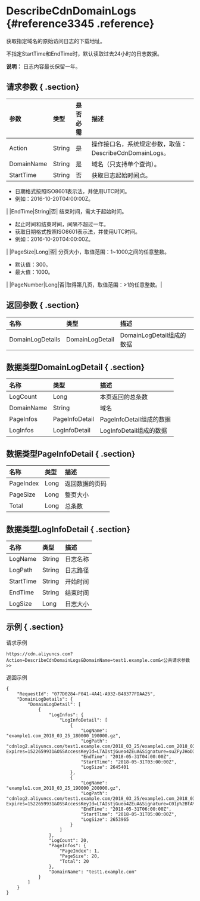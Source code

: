 # DescribeCdnDomainLogs {#reference3345 .reference}

获取指定域名的原始访问日志的下载地址。

不指定StartTime和EndTime时，默认读取过去24小时的日志数据。

**说明：** 日志内容最长保留一年。

## 请求参数 { .section}

|参数|类型|是否必需|描述|
|:-|:-|:---|:-|
|Action|String|是|操作接口名，系统规定参数，取值：DescribeCdnDomainLogs。|
|DomainName|String|是|域名（只支持单个查询）。|
|StartTime|String|否| 获取日志起始时间点。

 -   日期格式按照ISO8601表示法，并使用UTC时间。
-   例如：2016-10-20T04:00:00Z。

 |
|EndTime|String|否| 结束时间，需大于起始时间。

 -   起止时间和结束时间，间隔不超过一年。
-   获取日期格式按照ISO8601表示法，并使用UTC时间。
-   例如：2016-10-20T04:00:00Z。

 |
|PageSize|Long|否| 分页大小，取值范围：1~1000之间的任意整数。

 -   默认值：300。
-   最大值：1000。

 |
|PageNumber|Long|否|取得第几页，取值范围：\>1的任意整数。|

## 返回参数 { .section}

|名称|类型|描述|
|:-|:-|:-|
|DomainLogDetails|DomainLogDetail|DomainLogDetail组成的数据|

## 数据类型DomainLogDetail { .section}

|名称|类型|描述|
|:-|:-|:-|
|LogCount|Long|本页返回的总条数|
|DomainName|String|域名|
|PageInfos|PageInfoDetail|PageInfoDetail组成的数据|
|LogInfos|LogInfoDetail|LogInfoDetail组成的数据|

## 数据类型PageInfoDetail { .section}

|名称|类型|描述|
|:-|:-|:-|
|PageIndex|Long|返回数据的页码|
|PageSize|Long|整页大小|
|Total|Long|总条数|

## 数据类型LogInfoDetail { .section}

|名称|类型|描述|
|:-|:-|:-|
|LogName|String|日志名称|
|LogPath|String|日志路径|
|StartTime|String|开始时间|
|EndTime|String|结束时间|
|LogSize|Long|日志大小|

## 示例 { .section}

请求示例

```
https://cdn.aliyuncs.com?Action=DescribeCdnDomainLogs&DomainName=test1.example.com&<公共请求参数>>

```

返回示例

```
{
    "RequestId": "077D0284-F041-4A41-A932-B48377FDAA25",
    "DomainLogDetails": {
        "DomainLogDetail": [
            {
                "LogInfos": {
                    "LogInfoDetail": [
                        {
                            "LogName": "example1.com_2018_03_25_180000_190000.gz",
                            "LogPath": "cdnlog2.aliyuncs.com/test1.example.com/2018_03_25/example1.com_2018_03_25_180000_190000.gz?Expires=1522659931&OSSAccessKeyId=LTAIstjGueo4ZEuA&Signature=suZFyJHoD3RzZqK%2Bcu6P4VaNAVI%3D",
                            "EndTime": "2018-05-31T04:00:00Z",
                            "StartTime": "2018-05-31T03:00:00Z",
                            "LogSize": 2645401
                        },
                        {
                            "LogName": "example1.com_2018_03_25_190000_200000.gz",
                            "LogPath": "cdnlog2.aliyuncs.com/test1.example.com/2018_03_25/example1.com_2018_03_25_190000_200000.gz?Expires=1522659931&OSSAccessKeyId=LTAIstjGueo4ZEuA&Signature=C01p%2BtA%2BfLywKP9Sru2Oxwy7Do0%3D",
                            "EndTime": "2018-05-31T06:00:00Z",
                            "StartTime": "2018-05-31T05:00:00Z",
                            "LogSize": 2653965
                        }
                    ]
                },
                "LogCount": 20,
                "PageInfos": {
                    "PageIndex": 1,
                    "PageSize": 20,
                    "Total": 20
                },
                "DomainName": "test1.example.com"
            }
        ]
    }
}
```


